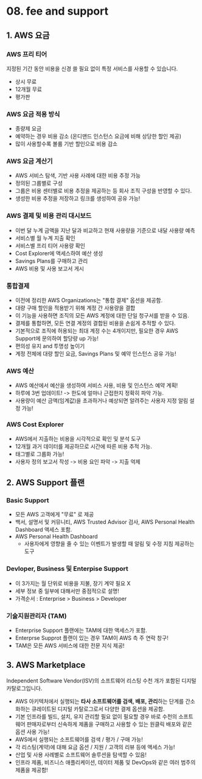 # 08. fee and support



## 1. AWS 요금

### **AWS 프리 티어**

지정된 기간 동안 비용을 신경 쓸 필요 없이 특정 서비스를 사용할 수 있습니다. 

- 상시 무료
- 12개월 무료
- 평가판

### **AWS 요금 적용 방식**

- 종량제 요금
- 예약하는 경우 비용 감소 (온디맨드 인스턴스 요금에 비해 상당한 할인 제공)
- 많이 사용할수록 볼륨 기반 할인으로 비용 감소 

### **AWS 요금 계산기**

- AWS 서비스 탐색, 기반 사용 사례에 대한 비용 추정 가능
- 정의된 그룹별로 구성
- 그룹은 비용 센터별로 비용 추정을 제공하는 등 회사 조직 구성을 반영할 수 있다.
- 생성한 비용 추정을 저장하고 링크를 생성하여 공유 가능!

### **AWS 결제 및 비용 관리 대시보드**

- 이번 달 누계 금액을 지난 달과 비교하고 현재 사용량을 기준으로 내달 사용량 예측
- 서비스별 월 누계 지출 확인
- 서비스별 프리 티어 사용량 확인
- Cost Explorer에 액세스하여 예산 생성
- Savings Plans를 구매하고 관리
- AWS 비용 및 사용 보고서 게시

### **통합결제**

- 이전에 정리한 AWS Organizations는 "통합 결제" 옵션을 제공함.
- 대량 구매 할인을 적용받기 위해 계정 간 사용량을 결합
- 이 기능을 사용하면 조직의 모든 AWS 계정에 대한 단일 청구서를 받을 수 있음.
- 결제를 통합하면, 모든 연결 계정의 결합된 비용을 손쉽게 추적할 수 있다.
- 기본적으로 조직에 허용되는 최대 계정 수는 4개이지만, 필요한 경우 AWS Support에 문의하여 할당량 up 가능!
- 편의성 유지 and 투명성 높이기
- 계정 전체에 대량 할인 요금, Savings Plans 및 예약 인스턴스 공유 가능!

### **AWS 예산**

- AWS 예산에서 예산을 생성하여 서비스 사용, 비용 및 인스턴스 예약 계획!
- 하루에 3번 업데이트! -> 한도에 얼마나 근접한지 정확히 파악 가능.
- 사용량이 예산 금액(임계값)을 초과하거나 예상되면 알려주는 사용자 지정 알림 설정 가능!

### **AWS Cost Explorer**

- AWS에서 지출하는 비용을 시각적으로 확인 및 분석 도구
- 12개월 과거 데이터를 제공하므로 시간에 따른 비용 추적 가능.
- 태그별로 그룹화 가능!
- 사용자 정의 보고서 작성 -> 비용 요인 파악 -> 지출 억제



## 2. AWS Support 플랜



### Basic Support

- 모든 AWS 고객에게 "무료" 로 제공
- 백서, 설명서 및 커뮤니티, AWS Trusted Advisor 검사, AWS Personal Health Dashboard 액세스 포함.
- AWS Personal Health Dashboard
  - 사용자에게 영향을 줄 수 있는 이벤트가 발생할 때 알림 및 수정 지침 제공하는 도구 

### Devloper, Business 및 Enterpise Support

- 이 3가지는 월 단위로 비용을 지불, 장기 계약 필요 X
- 세부 정보 중 일부에 대해서만 중점적으로 설명!
- 가격순서 : Enterprise > Business > Developer 

 ### 기술지원관리자 (TAM)

- Enterprise Support 플랜에는 TAM에 대한 액세스가 포함.
- Enterprse Supprot 플랜이 있는 경우 TAM이 AWS 측 주 연락 창구!
- TAM은 모든 AWS 서비스에 대한 전문 지식 제공!



 

## 3. AWS Marketplace

Independent Software Vendor(ISV)의 소프트웨어 리스팅 수천 개가 포함된 디지털 카탈로그입니다. 

- AWS 아키텍처에서 실행되는 **타사 소프트웨어를 검색, 배포, 관리**하는 단계를 간소화하는 큐레이트된 디지털 카탈로그로서 다양한 결제 옵션을 제공함.
- 기본 인프라를 빌드, 설치, 유지 관리할 필요 없이 필요할 경우 바로 수천의 소프트웨어 판매자로부터 신속하게 제품을 구매하고 사용할 수 있는 원클릭 배포와 같은 옵션 사용 가능!
- AWS에서 실행되는 소프트웨어를 검색 / 평가 / 구매 가능!
- 각 리스팅(계약)에 대해 요금 옵션 / 지원 / 고객의 리뷰 등에 액세스 가능!
- 산업 및 사용 사례별로 소프트웨어 솔루션을 탐색할 수 있음!
- 인프라 제품, 비즈니스 애플리케이션, 데이터 제품 및 DevOps와 같은 여러 범주의 제품을 제공함!

 

































































